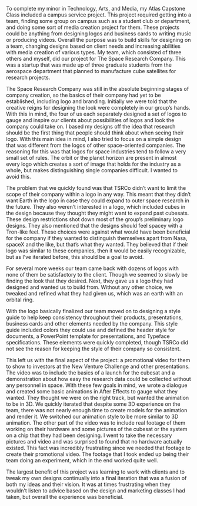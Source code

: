 <p class="page_section_paragraph"> To complete my minor in Technology, Arts, and Media, my Atlas Capstone Class included a campus service project. This project required getting into a team, finding some group on campus such as a student club or department, and doing some sort of media creation project for them. These projects could be anything from designing logos and business cards to writing music or producing videos. Overall the purpose was to build skills for designing on a team, changing designs based on client needs and increasing abilities with media creation of various types. My team, which consisted of three others and myself, did our project for The Space Research Company. This was a startup that was made up of three graduate students from the aerospace department that planned to manufacture cube satellites for research projects. </p>
<p class="page_section_paragraph"> The Space Research Company was still in the absolute beginning stages of company creation, so the basics of their company had yet to be established, including logo and branding. Initially we were told that the creative reigns for designing the look were completely in our group’s hands. With this in mind, the four of us each separately designed a set of logos to gauge and inspire our clients about possibilities of logos and look the company could take on. I based my designs off the idea that research should be the first thing that people should think about when seeing their logo. With this main idea in mind, I also tried to focus on a simple design that was different from the logos of other space-oriented companies. The reasoning for this was that logos for space industries tend to follow a very small set of rules. The orbit or the planet horizon are present in almost every logo which creates a sort of image that holds for the industry as a whole, but makes distinguishing single companies difficult. I wanted to avoid this.</p>
<p class="page_section_paragraph"> The problem that we quickly found was that TSRCo didn’t want to limit the scope of their company within a logo in any way. This meant that they didn’t want Earth in the logo in case they could expand to outer space research in the future. They also weren’t interested in a logo, which included cubes in the design because they thought they might want to expand past cubesats. These design restrictions shot down most of the group’s preliminary logo designs. They also mentioned that the designs should feel spacey with a Tron-like feel. These choices were against what would have been beneficial for the company if they wanted to distinguish themselves apart from Nasa, spaceX and the like, but that’s what they wanted. They believed that if their logo was similar to these companies, then it would be easily recognizable, but as I’ve iterated before, this should be a goal to avoid. </p>
 <p class="page_section_paragraph"> For several more weeks our team came back with dozens of logos with none of them be satisfactory to the client. Though we seemed to slowly be finding the look that they desired. Next, they gave us a logo they had designed and wanted us to build from. Without any other choice, we tweaked and refined what they had given us, which was an earth with an orbital ring. </p>
<p class="page_section_paragraph"> With the logo basically finalized our team moved on to designing a style guide to help keep consistency throughout their products, presentations, business cards and other elements needed by the company. This style guide included colors they could use and defined the header style for documents, a PowerPoint template for presentations, and Typeface specifications. These elements were quickly completed, though TSRCo did not see the reason for keeping the style of their company so consistent. </p>
<p class="page_section_paragraph"> This left us with the final aspect of the project: a promotional video for them to show to investors at the New Venture Challenge and other presentations. The video was to include the basics of a launch for the cubesat and a demonstration about how easy the research data could be collected without any personnel in space. With these few goals in mind, we wrote a dialogue and created some basic animations in After Effects to gauge what they wanted. They thought we were on the right track, but wanted the animation to be in 3D. We quickly iterated that despite some 3D experience on the team, there was not nearly enough time to create models for the animation and render it. We switched our animation style to be more similar to 3D animation. The other part of the video was to include real footage of them working on their hardware and some pictures of the cubesat or the system on a chip that they had been designing. I went to take the necessary pictures and video and was surprised to found that no hardware actually existed. This fact was incredibly frustrating since we needed that footage to create their promotional video. The footage that I took ended up being their team doing an experiment, which in the end worked quite well. </p>
<p class="page_section_paragraph"> The largest benefit of this project was learning to work with clients and to tweak my own designs continually into a final iteration that was a fusion of both my ideas and their vision. It was at times frustrating when they wouldn’t listen to advice based on the design and marketing classes I had taken, but overall the experience was beneficial. </p>